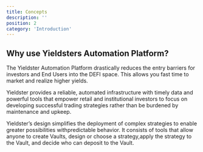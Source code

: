 ```yaml
---
title: Concepts
description: ''
position: 2
category: 'Introduction'
---
```


## Why use Yieldsters Automation Platform?

The Yieldster Automation Platform drastically reduces the entry barriers for investors and End Users into the DEFI space. This allows you fast time to market and realize higher yields. 

Yieldster provides a reliable, automated infrastructure with timely data and powerful tools that empower retail and institutional investors to focus on developing successful trading strategies rather than be burdened by maintenance and upkeep.

Yieldster’s design simplifies the deployment of complex strategies to enable greater possibilities withpredictable behavior. It consists of tools that allow anyone to create Vaults, design or choose a strategy,apply the strategy to the Vault, and decide who can deposit to the Vault.

